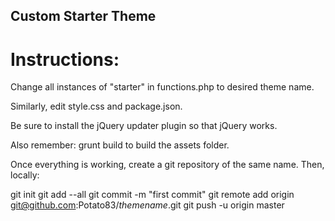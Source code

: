 ## Custom Starter Theme

# Instructions:

Change all instances of "starter" in functions.php to desired theme name.

Similarly, edit style.css and package.json.

Be sure to install the jQuery updater plugin so that jQuery works.

Also remember: grunt build to build the assets folder.

Once everything is working, create a git repository of the same name. Then, locally:

git init
git add --all
git commit -m "first commit"
git remote add origin git@github.com:Potato83/*themename*.git
git push -u origin master



